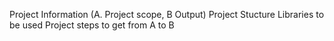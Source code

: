 Project Information (A. Project scope, B Output)
Project Stucture
Libraries to be used
Project steps to get from A to B
